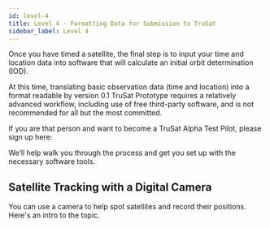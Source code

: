 ```yaml
---
id: level-4
title: Level 4 - Formatting Data for Submission to TruSat
sidebar_label: Level 4
---
```


Once you have timed a satellite, the final step is to input your time and location data into software that will calculate an initial orbit determination (IOD).

At this time, translating basic observation data (time and location) into a format readable by version 0.1 TruSat Prototype requires a relatively advanced workflow, including use of free third-party software, and is not recommended for all but the most committed.

If you are that person and want to become a TruSat Alpha Test Pilot, please sign up here:

We’ll help walk you through the process and get you set up with the necessary software tools.

## Satellite Tracking with a Digital Camera

You can use a camera to help spot satellites and record their positions. Here's an intro to the topic.
